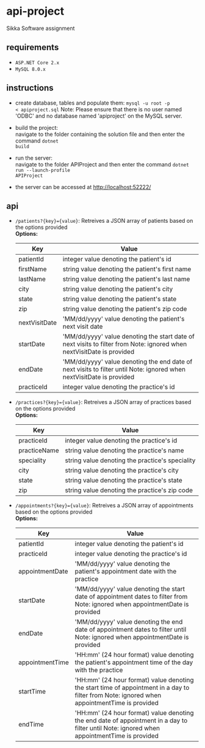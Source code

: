 # api-project
Sikka Software assignment

## requirements
* <code>ASP.NET Core 2.x</code>
* <code>MySQL 8.0.x</code>

## instructions
* create database, tables and populate them:
  <code>mysql -u root -p < apiproject.sql</code>
  Note: Please ensure that there is no user named 'ODBC' and no database named 'apiproject' on the MySQL server.

* build the project: <br>
  navigate to the folder containing the solution file and then enter the command <code>dotnet build</code>

* run the server: <br>
  navigate to the folder APIProject and then enter the command <code>dotnet run --launch-profile APIProject</code>

* the server can be accessed at [http://localhost:52222/](http://localhost:52222/)

## api
* <code>/patients?\{key}=\{value}</code>: Retreives a JSON array of patients based on the options provided <br>
  **Options:**
  
  | Key | Value |
  | ---------------- | ----- |
  | patientId | integer value denoting the patient's id |
  | firstName | string value denoting the patient's first name |
  | lastName | string value denoting the patient's last name |
  | city | string value denoting the patient's city |
  | state | string value denoting the patient's state |
  | zip | string value denoting the patient's zip code |
  | nextVisitDate | 'MM/dd/yyyy' value denoting the patient's next visit date |
  | startDate | 'MM/dd/yyyy' value denoting the start date of next visits to filter from Note: ignored when nextVisitDate is provided |
  | endDate | 'MM/dd/yyyy' value denoting the end date of next visits to filter until Note: ignored when nextVisitDate is provided |
  | practiceId | integer value denoting the practice's id |

* <code>/practices?\{key}=\{value}</code>: Retreives a JSON array of practices based on the options provided <br>
  **Options:**
  
  | Key | Value |
  | ---------------- | ----- |
  | practiceId | integer value denoting the practice's id |
  | practiceName | string value denoting the practice's name |
  | speciality | string value denoting the practice's speciality |
  | city | string value denoting the practice's city |
  | state | string value denoting the practice's state |
  | zip | string value denoting the practice's zip code |

* <code>/appointments?\{key}=\{value}</code>: Retreives a JSON array of appointments based on the options provided <br>
  **Options:**
  
  | Key | Value |
  | ---------------- | ----- |
  | patientId | integer value denoting the patient's id |
  | practiceId | integer value denoting the practice's id |
  | appointmentDate | 'MM/dd/yyyy' value denoting the patient's appointment date with the practice |
  | startDate | 'MM/dd/yyyy' value denoting the start date of appointment dates to filter from Note: ignored when appointmentDate is provided |
  | endDate | 'MM/dd/yyyy' value denoting the end date of appointment dates to filter until Note: ignored when appointmentDate is provided |
  | appointmentTime | 'HH:mm' (24 hour format) value denoting the patient's appointment time of the day with the practice |
  | startTime | 'HH:mm' (24 hour format) value denoting the start time of appointment in a day to filter from Note: ignored when appointmentTime is provided |
  | endTime | 'HH:mm' (24 hour format) value denoting the end date of appointment in a day to filter until Note: ignored when appointmentTime is provided |

